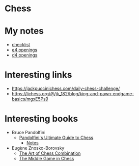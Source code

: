 Chess
=====

# My notes
* [checklist](https://github.com/3enoit3/chess/blob/main/checklist.md)
* [e4 openings](https://github.com/3enoit3/chess/blob/main/e4_openings.md)
* [d4 openings](https://github.com/3enoit3/chess/blob/main/d4_openings.md)

# Interesting links
* https://jackpuccinichess.com/daily-chess-challenge/
* https://lichess.org/@/jk_182/blog/king-and-pawn-endgame-basics/mgxE5Ps9

# Interesting books
* Bruce Pandolfini
  * [Pandolfini's Ultimate Guide to Chess](https://www.goodreads.com/book/show/360163.Pandolfini_s_Ultimate_Guide_to_Chess)
    * [Notes](https://github.com/3enoit3/chess/blob/main/Pandolfini_s_ultimate_guide_to_chess.md)
* Eugène Znosko-Borovsky
  * [The Art of Chess Combination](https://www.goodreads.com/book/show/85203.The_Art_of_Chess_Combination)
  * [The Middle Game in Chess](https://www.goodreads.com/book/show/1192212.The_Middle_Game_in_Chess)
